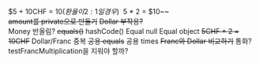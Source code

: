 $5 + 10CHF = $10(환율이 2:1일 경우)  
~~$5 * 2 = $10~~  
~~amount를 private으로 만들기~~
~~Dollar 부작용?~~  
Money 반올림?
~~equals()~~
hashCode()
Equal null
Equal object
~~5CHF * 2 = 10CHF~~
Dollar/Franc 중복
~~공용 equals~~
공용 times
~~Franc와 Dollar 비교하기~~
통화?
testFrancMultiplication을 지워야 할까?